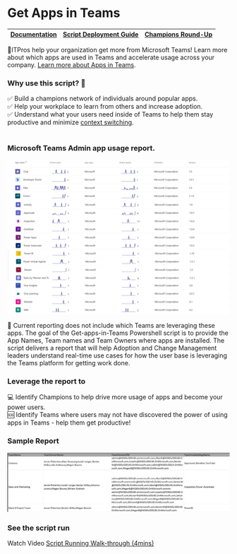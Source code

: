 # Get Apps in Teams

|[Documentation](https://github.com/SteveoMS/Get-apps-in-Teams/wiki/Documentation)|[Script Deployment Guide](https://github.com/SteveoMS/Get-apps-in-Teams/wiki/PowerShell-configuration-to-run-script)|[Champions Round-Up](https://github.com/SteveoMS/Get-apps-in-Teams/wiki/Champions-Round-Up) 
|-------------|----------------|----------------|

👋ITPros help your organization get more from Microsoft Teams! Learn more about which apps are used in Teams and accelerate usage across your company. [Learn more about Apps in Teams](https://support.microsoft.com/en-us/office/first-things-to-know-about-apps-in-microsoft-teams-747492ee-7cdd-4115-a993-8c7e7f98a3d0?ui=en-us&rs=en-us&ad=us).
<br/>
### Why use this script? 🤔
✅ Build a champions network of individuals around popular apps.
<br/>
✅ Help your workplace to learn from others and increase adoption.
<br/>
✅ Understand what your users need inside of Teams to help them stay productive and minimize [context switching](https://blog.rescuetime.com/context-switching/).
<br/>
<br/>
### Microsoft Teams Admin app usage report.
![admin](/images/AppsReportingv2.png )

📰 Current reporting does not include which Teams are leveraging these apps. The goal of the Get-apps-in-Teams Powershell script is to provide the App Names, Team names and Team Owners where apps are installed. The script delivers a report that will help Adoption and Change Management leaders understand real-time use cases for how the user base is leveraging the Teams platform for getting work done.

### Leverage the report to
💻 Identify Champions to help drive more usage of apps and become your power users.
<br/>
🆘 Identify Teams where users may not have discovered the power of using apps in Teams - help them get productive!
<br/>
### Sample Report
![csv](/images/CSVReport.png )


### See the script run
 Watch Video [Script Running Walk-through (4mins)](https://livesend.microsoft.com/i/iyOmiyIAQn53V28FlkAQQQw___PPLUSSIGNVuFwDPLUSSIGNRmrW3mGjJpvKAPLUSSIGNmS08jV5Pt4AecUc3oQnaGX0DXvsbrQ1TqSK1l8xacLk0Z0s8zXFexxkNskirEiP___wDzoFJ9rByjxbTqZZvRunf)
